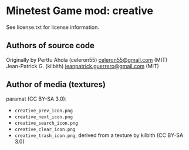 Minetest Game mod: creative
===========================
See license.txt for license information.

Authors of source code
----------------------
Originally by Perttu Ahola (celeron55) <celeron55@gmail.com> (MIT)<br>
Jean-Patrick G. (kilbith) <jeanpatrick.guerrero@gmail.com> (MIT)

Author of media (textures)
--------------------------
paramat (CC BY-SA 3.0):
* `creative_prev_icon.png`
* `creative_next_icon.png`
* `creative_search_icon.png`
* `creative_clear_icon.png`
* `creative_trash_icon.png`, derived from a texture by kilbith (CC BY-SA 3.0)
